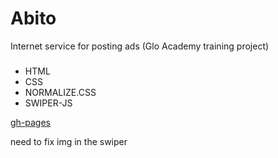 # Abito
Internet service for posting ads (Glo Academy training project)
###
- HTML
- CSS
- NORMALIZE.CSS
- SWIPER-JS

[gh-pages](https://olena-web.github.io/Abito/)

need to fix img in the swiper
